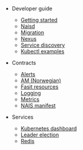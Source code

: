 * Developer guide
  * [Getting started](/dev-guide/README.md)
  * [Naisd](/dev-guide/naisd.md)
  * [Migration](/dev-guide/migration.md)
  * [Nexus](/dev-guide/nexus.md)
  * [Service discovery](/dev-guide/service_discovery.md)
  * [Kubectl examples](/dev-guide/kubectl_examples.md)

* Contracts
  * [Alerts](/contracts/alerts.md)
  * [AM (Norwegian)](contracts/am.md)
  * [Fasit resources](/contracts/fasit_resources.md)
  * [Logging](/contracts/logging.md)
  * [Metrics](/contracts/metrics.md)
  * [NAIS manifest](/contracts/README.md)

* Services
  * [Kubernetes dashboard](/services/kubernetes_dashboard.md)
  * [Leader election](/services/leader_election.md)
  * [Redis](/services/redis.md)
